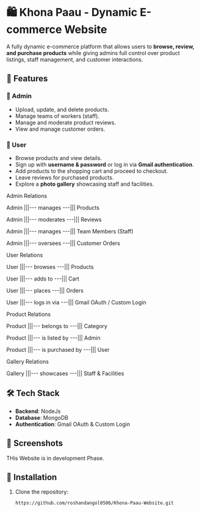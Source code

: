 # 🛍️ Khona Paau - Dynamic E-commerce Website  

A fully dynamic e-commerce platform that allows users to **browse, review, and purchase products** while giving admins full control over product listings, staff management, and customer interactions.  

## 🚀 Features  

### 👤 Admin  
- Upload, update, and delete products.  
- Manage teams of workers (staff).  
- Manage and moderate product reviews.  
- View and manage customer orders.  

### 🛒 User  
- Browse products and view details.  
- Sign up with **username & password** or log in via **Gmail authentication**.  
- Add products to the shopping cart and proceed to checkout.  
- Leave reviews for purchased products.  
- Explore a **photo gallery** showcasing staff and facilities.

Admin Relations

Admin |||--- manages ---||| Products

Admin |||--- moderates ---||| Reviews

Admin |||--- manages ---||| Team Members (Staff)

Admin |||--- oversees ---||| Customer Orders

User Relations

User |||--- browses ---||| Products

User |||--- adds to ---||| Cart

User |||--- places ---||| Orders

User |||--- logs in via ---||| Gmail OAuth / Custom Login

Product Relations

Product |||--- belongs to ---||| Category

Product |||--- is listed by ---||| Admin

Product |||--- is purchased by ---||| User


Gallery Relations

Gallery |||--- showcases ---||| Staff & Facilities

## 🛠️ Tech Stack  
- **Backend**: NodeJs  
- **Database**: MongoDB 
- **Authentication**: Gmail OAuth & Custom Login  


## 📸 Screenshots  
THis Website is in development Phase. 

## 🔧 Installation  

1. Clone the repository:  
   ```sh
   https://github.com/roshandangol0506/Khona-Paau-Website.git
